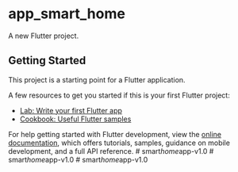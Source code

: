 # app_smart_home

A new Flutter project.

## Getting Started

This project is a starting point for a Flutter application.

A few resources to get you started if this is your first Flutter project:

- [Lab: Write your first Flutter app](https://docs.flutter.dev/get-started/codelab)
- [Cookbook: Useful Flutter samples](https://docs.flutter.dev/cookbook)

For help getting started with Flutter development, view the
[online documentation](https://docs.flutter.dev/), which offers tutorials,
samples, guidance on mobile development, and a full API reference.
#   s m a r t _ h o m e _ a p p - v 1 . 0  
 #   s m a r t _ h o m e _ a p p - v 1 . 0  
 #   s m a r t _ h o m e _ a p p - v 1 . 0  
 